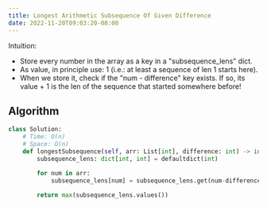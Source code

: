 ```yaml
---
title: Longest Arithmetic Subsequence Of Given Difference
date: 2022-11-20T09:03:20-08:00
---
```


Intuition: 
- Store every number in the array as a key in a "subsequence_lens" dict.
- As value, in principle use: 1 (i.e.: at least a sequence of len 1 starts here).
- When we store it, check if the "num - difference" key exists.
  If so, its value + 1 is the len of the sequence that started somewhere before!

## Algorithm

```python
class Solution:
    # Time: O(n)
    # Space: O(n)
    def longestSubsequence(self, arr: List[int], difference: int) -> int:
        subsequence_lens: dict[int, int] = defaultdict(int)

        for num in arr:
            subsequence_lens[num] = subsequence_lens.get(num-difference, 0) + 1
        
        return max(subsequence_lens.values())

```


